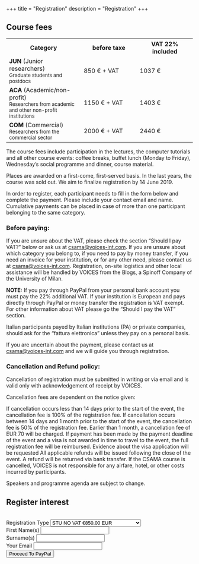 +++
title = "Registration"
description = "Registration"
+++

## Course fees

<table id="fees">
<tbody>
<tr>
<th width="40%">Category</th>
<th width="30%">before taxe</th>
<th width="30%">VAT 22% included</th>
</tr>
<tr>
<td><b>JUN</b> (Junior researchers)<br>
<small>Graduate students and postdocs</small></td>
<td>850 € + VAT</td>
<td>1037 €</td>
</tr>
<tr>
<td><b>ACA</b> (Academic/non-profit)<br>
<small>Researchers from academic and other non-profit institutions</small></td>
<td>1150 € + VAT</td>
<td>1403 €</td>
</tr>
<tr>
<td><b>COM</b> (Commercial)<br>
<small>Researchers from the commercial sector<br>
</small></td>
<td>2000 € + VAT</td>
<td>2440 €</td>
</tr>
</tbody>
</table>

The course fees include participation in the lectures, the computer tutorials and all other course events: coffee breaks, buffet lunch (Monday to Friday), Wednesday’s social programme and dinner, course material.

Places are awarded on a first-come, first-served basis. In the last years, the course was sold out. We aim to finalize registration by 14 June 2019.

In order to register, each participant needs to fill in the form below and complete the payment. Please include your contact email and name. Cumulative payments can be placed in case of more than one participant belonging to the same category.

### Before paying:

If you are unsure about the VAT, please check the section “Should I pay VAT?” below or ask us at csama@voices-int.com.
If you are unsure about which category you belong to, if you need to pay by money transfer, if you need an invoice for your institution, or for any other need, please contact us at csama@voices-int.com.
Registration, on-site logistics and other local assistance will be handled by VOICES from the Blogs, a Spinoff Company of the University of Milan.

**NOTE:** If you pay through PayPal from your personal bank account you must pay the 22% additional VAT. If your institution is European and pays directly through PayPal or money transfer the registration is VAT exempt. For other information about VAT please go the “Should I pay the VAT” section.

Italian participants payed by Italian institutions (PA) or private companies, should ask for the “fattura elettronica” unless they pay on a personal basis.

If you are uncertain about the payment, please contact us at csama@voices-int.com and we will guide you through registration.

### Cancellation and Refund policy:

Cancellation of registration must be submitted in writing or via email and is valid only with acknowledgement of receipt by VOICES.

Cancellation fees are dependent on the notice given:

If cancellation occurs less than 14 days prior to the start of the event, the cancellation fee is 100% of the registration fee. If cancellation occurs between 14 days and 1 month prior to the start of the event, the cancellation fee is 50% of the registration fee. Earlier than 1 month, a cancellation fee of EUR 70 will be charged. If payment has been made by the payment deadline of the event and a visa is not awarded in time to travel to the event, the full registration fee will be reimbursed. Evidence about the visa application will be requested All applicable refunds will be issued following the close of the event. A refund will be returned via bank transfer. If the CSAMA course is cancelled, VOICES is not responsible for any airfare, hotel, or other costs incurred by participants.

Speakers and programme agenda are subject to change.

## Register interest

<!--<form method="post" action="https://formspree.io/your@email.com">-->
<!--<form name="register" action="" method="post" target="_top" netlify>-->
<form name="register" action="https://www.paypal.com/cgi-bin/webscr" method="post" target="_top" data-netlify="true">
<input name="cmd" type="hidden" value="_s-xclick"><br>
<input name="hosted_button_id" type="hidden" value="LVF38P94NE7CS">
  <div class="row">
    <div class="col-sm-offset-1 col-sm-10">
      <div class="form-group">
        <label for="os0">Registration Type</label>
        <select class="form-control" name="os0">
            <option value="STU NO VAT">STU NO VAT €850,00 EUR</option>
            <option value="STU PLUS VAT 22%">STU PLUS VAT 22% €1.037,00 EUR</option>
            <option value="ACA NO VAT">ACA NO VAT €1.150,00 EUR</option>
            <option value="ACA PLUS VAT 22%">ACA PLUS VAT 22% €1.403,00 EUR</option>
            <option value="COM NO VAT">COM NO VAT €2.000,00 EUR</option>
            <option value="COM PLUS VAT 22%">COM PLUS VAT 22% €2.440,00 EUR</option>
        </select>
      </div>
    </div>
    <div class="col-sm-offset-1 col-sm-5">
        <div class="form-group">
            <label for="name">First Name(s)</label>
            <input type="text" class="form-control" name="name" id="name" required="">
        </div>
    </div>
    <div class="col-sm-5">
        <div class="form-group">
            <label for="surname">Surname(s)</label>
            <input type="text" class="form-control" name="surname" id="surname" required="">
        </div>
    </div>
    <div class="col-sm-offset-1 col-sm-10">
      <div class="form-group">
        <label for="email">Your Email</label>
        <input type="text" class="form-control" name="email" id="email" required="">
      </div>
    </div>
    <div class="col-sm-12 text-center">
      <button type="submit" class="btn btn-template-main"><i class="far fa-envelope"></i>Proceed To PayPal</button>
    </div>
    <!--<div class="col-sm-12 text-center">
    <p><input name="currency_code" type="hidden" value="EUR"><br>
        <input alt="PayPal – The safer, easier way to pay online!" name="submit"                 src="https://www.paypalobjects.com/en_US/GB/i/btn/btn_buynowCC_LG.gif" type="image"><br>
        <img src="https://www.paypalobjects.com/en_US/i/scr/pixel.gif" alt="" width="1" height="1" border="0" c275le4nc=""></p>
        </div>
  </div>-->
</form>

